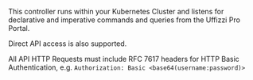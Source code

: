 This controller runs within your Kubernetes Cluster and listens for declarative and imperative commands and queries from the Uffizzi Pro Portal.

Direct API access is also supported.

All API HTTP Requests must include RFC 7617 headers for HTTP Basic Authentication, e.g. `Authorization: Basic <base64(username:password)>`
